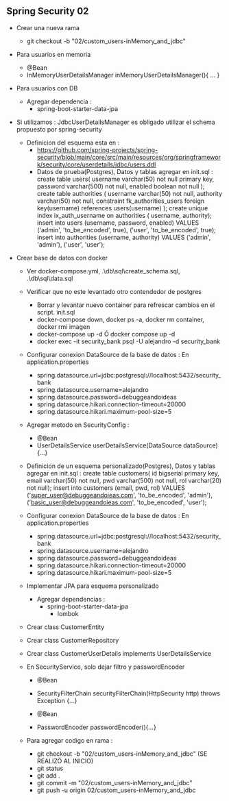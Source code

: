 ## Spring Security 02
- Crear una nueva rama 
  - git checkout -b "02/custom_users-inMemory_and_jdbc"

- Para usuarios en memoria
  - @Bean 
  - InMemoryUserDetailsManager inMemoryUserDetailsManager(){ ... }

- Para usuarios con DB 
  - Agregar dependencia :
    - spring-boot-starter-data-jpa

- Si utilizamos : JdbcUserDetailsManager es obligado utilizar el schema propuesto por spring-security
  - Definicion del esquema esta en :
    - https://github.com/spring-projects/spring-security/blob/main/core/src/main/resources/org/springframework/security/core/userdetails/jdbc/users.ddl
    - Datos de prueba(Postgres), Datos y tablas agregar en init.sql :
      create table users(
          username varchar(50) not null primary key,
          password varchar(500) not null,
          enabled boolean not null
      );
      create table authorities (
          username varchar(50) not null,
          authority varchar(50) not null,
          constraint fk_authorities_users foreign key(username) references users(username)
      );
      create unique index ix_auth_username on authorities (
                                                          username,
                                                          authority);
      insert into users (username, password, enabled) VALUES
                                                    ('admin', 'to_be_encoded', true),
                                                    ('user', 'to_be_encoded', true);
      insert into authorities (username, authority) VALUES
                                                  ('admin', 'admin'),
                                                  ('user', 'user');

- Crear base de datos con docker
  - Ver docker-compose.yml, .\db\sql\create_schema.sql, .\db\sql\data.sql
  - Verificar que no este levantado otro contendedor de postgres
    - Borrar y levantar nuevo container para refrescar cambios en el script. init.sql
    - docker-compose down, docker ps -a, docker rm container, docker rmi imagen
    - docker-compose up -d Ó docker compose up -d
    - docker exec -it security_bank psql -U alejandro -d security_bank 
  - Configurar conexion DataSource de la base de datos : En application.properties
    - spring.datasource.url=jdbc:postgresql://localhost:5432/security_bank
    - spring.datasource.username=alejandro
    - spring.datasource.password=debuggeandoideas
    - spring.datasource.hikari.connection-timeout=20000
    - spring.datasource.hikari.maximum-pool-size=5
  - Agregar metodo en SecurityConfig :
      - @Bean
      - UserDetailsService userDetailsService(DataSource dataSource){...}
  


  - Definicion de un esquema personalizado(Postgres), Datos y tablas agregar en init.sql :
      create table customers(
                                id bigserial primary key,
                                email varchar(50) not null,
                                pwd varchar(500) not null,
                                rol varchar(20) not null);
      insert into customers (email, pwd, rol) VALUES
        ('super_user@debuggeandoieas.com', 'to_be_encoded', 'admin'),
        ('basic_user@debuggeandoieas.com', 'to_be_encoded', 'user');

  - Configurar conexion DataSource de la base de datos : En application.properties
    - spring.datasource.url=jdbc:postgresql://localhost:5432/security_bank
    - spring.datasource.username=alejandro
    - spring.datasource.password=debuggeandoideas
    - spring.datasource.hikari.connection-timeout=20000
    - spring.datasource.hikari.maximum-pool-size=5

  - Implementar JPA para esquema personalizado
    - Agregar dependencias :
      -	spring-boot-starter-data-jpa
	    - lombok

  - Crear class CustomerEntity
  - Crear class CustomerRepository
  - Crear class CustomerUserDetails implements UserDetailsService
  - En SecurityService, solo dejar filtro y passwordEncoder
    - @Bean
    - SecurityFilterChain securityFilterChain(HttpSecurity http) throws Exception {...}

    - @Bean
    - PasswordEncoder passwordEncoder(){...}
  
  - Para agregar codigo en rama :
    - git checkout -b "02/custom_users-inMemory_and_jdbc"  (SE REALIZÓ AL INICIO)
    - git status
    - git add .
    - git commit -m "02/custom_users-inMemory_and_jdbc"
    - git push -u origin 02/custom_users-inMemory_and_jdbc 
